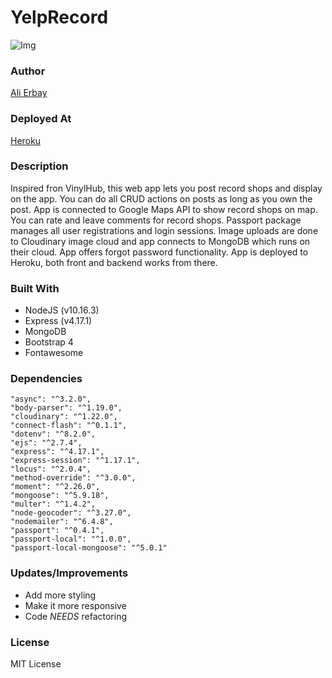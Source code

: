 # YelpRecord

![Img](https://i.imgur.com/ow6j41v.png)

### Author
[Ali Erbay](https://github.com/kermit-klein)

### Deployed At

[Heroku](https://guarded-refuge-06498.herokuapp.com/)

### Description

Inspired fron VinylHub, this web app lets you post record shops and display on the app. You can do all CRUD actions on posts as long as you own the post.
App is connected to Google Maps API to show record shops on map. You can rate and leave comments for record shops.
Passport package manages all user registrations and login sessions. Image uploads are done to Cloudinary image cloud and app connects to MongoDB which runs on their cloud. App offers forgot password functionality.
App is deployed to Heroku, both front and backend works from there.

### Built With

- NodeJS (v10.16.3)
- Express (v4.17.1)
- MongoDB
- Bootstrap 4
- Fontawesome

### Dependencies

    "async": "^3.2.0",
    "body-parser": "^1.19.0",
    "cloudinary": "^1.22.0",
    "connect-flash": "^0.1.1",
    "dotenv": "^8.2.0",
    "ejs": "^2.7.4",
    "express": "^4.17.1",
    "express-session": "^1.17.1",
    "locus": "^2.0.4",
    "method-override": "^3.0.0",
    "moment": "^2.26.0",
    "mongoose": "^5.9.18",
    "multer": "^1.4.2",
    "node-geocoder": "^3.27.0",
    "nodemailer": "^6.4.8",
    "passport": "^0.4.1",
    "passport-local": "^1.0.0",
    "passport-local-mongoose": "^5.0.1"

### Updates/Improvements
- Add more styling
- Make it more responsive
- Code *NEEDS* refactoring

### License
MIT License
